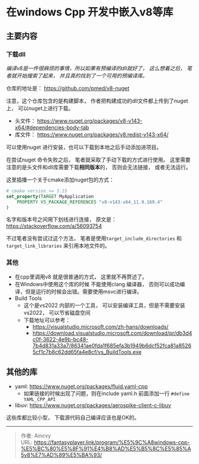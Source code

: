 # 在windows Cpp 开发中嵌入v8等库


## 主要内容

### 下载dll
*编译v8是一件很麻烦的事情，所以如果有预编译的dll就好了， 这么想着之后， 笔者就开始搜索了起来， 并且真的找到了一个可用的预编译库。*

仓库的地址是：  https://github.com/pmed/v8-nuget  

注意，这个仓库包含的是构建脚本， 作者把构建成功的dll文件都上传到了nuget上， 可以nuget上进行下载。 

- 头文件： https://www.nuget.org/packages/v8-v143-x64/#dependencies-body-tab
- 库文件： https://www.nuget.org/packages/v8.redist-v143-x64/

可以使用nuget 进行安装，也可以下载到本地之后手动添加进项目。  

在尝试nuget 命令失败之后， 笔者就采取了手动下载的方式进行使用。  这里需要注意的是头文件和dll库需要下载**相同版本**的， 否则会无法链接， 或者无法运行。 

这里插播一个关于cmake添加nuget包的方式： 
```cmake
# cmake version >= 3.15
set_property(TARGET MyApplication
    PROPERTY VS_PACKAGE_REFERENCES "v8-v143-x64_11.9.169.4"
)
```

名字和版本号之间用下划线进行连接， 原文是： https://stackoverflow.com/a/56093754

不过笔者没有尝试过这个方法， 笔者是使用`target_include_directories` 和`target_link_libraries` 来引用本地文件的。


### 其他

- 在cpp里调用v8 就是很普通的方式， 这里就不再赘述了。 
- 在Windows中使用这个库的时候 不能使用clang 编译器， 否则可以成功编译，但是运行的时候会出错。需要使用msvc进行编译。 
- Build Tools
  - 这个是vs2022 内部的一个工具， 可以安装编译工具，但是不需要安装vs2022， 可以节省磁盘空间
  - 下载地址可以参考：
    - https://visualstudio.microsoft.com/zh-hans/downloads/
    - https://download.visualstudio.microsoft.com/download/pr/db3d4c0f-3622-4e9b-bc48-7b4d831a33a7/86341ae0fda1f685efa3b1949b6dcf52fca81a85265cf1c7b8c62dd65fa4e8cf/vs_BuildTools.exe


## 其他的库
 
- yaml:  https://www.nuget.org/packages/fluid.yaml-cpp
  - 如果链接的时候出现了问题，则在include yaml.h 前面添加一行  `#define YAML_CPP_API`
- libuv:  https://www.nuget.org/packages/aerospike-client-c-libuv


这些库都比较小型， 下载源代码自己编译应该也是OK的。




---

> 作者: Aincvy  
> URL: https://fantasyplayer.link/program/%E5%9C%A8windows-cpp-%E5%BC%80%E5%8F%91%E4%B8%AD%E5%B5%8C%E5%85%A5v8%E7%AD%89%E5%BA%93/  

